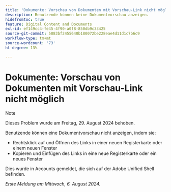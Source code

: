 ```yaml
---
title: 'Dokumente: Vorschau von Dokumenten mit Vorschau-Link nicht möglich'
description: Benutzende können keine Dokumentvorschau anzeigen.
hidefromtoc: true
feature: Digital Content and Documents
exl-id: ef149cc4-fe45-4f90-a0f8-850db9c33425
source-git-commit: 5883bf2455640b180072be228eae4d11d1c7b6c9
workflow-type: tm+mt
source-wordcount: '73'
ht-degree: 13%

---
```


# Dokumente: Vorschau von Dokumenten mit Vorschau-Link nicht möglich

>[!NOTE]
>
>Dieses Problem wurde am Freitag, 29. August 2024 behoben.

Benutzende können eine Dokumentvorschau nicht anzeigen, indem sie:

* Rechtsklick auf und Öffnen des Links in einer neuen Registerkarte oder einem neuen Fenster
* Kopieren und Einfügen des Links in eine neue Registerkarte oder ein neues Fenster

Dies wurde in Accounts gemeldet, die sich auf der Adobe Unified Shell befinden.

_Erste Meldung am Mittwoch, 6. August 2024._
